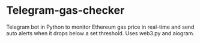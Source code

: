 # Telegram-gas-checker
Telegram bot in Python to monitor Ethereum gas price in real-time and send auto alerts when it drops below a set threshold. Uses web3.py and aiogram.
